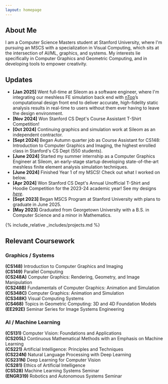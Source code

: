 ```yaml
---
layout: homepage
---
```


## About Me

I am a Computer Science Masters student at Stanford University, where I'm pursuing an MSCS with a specialization in Visual Computing, which sits at the intersection of AI/ML, graphics, and systems. My interests lie specifically in Computer Graphics and Geometric Computing, and in developing tools to empower creativity.

## Updates

- **[Jan 2025]** Went full-time at Sileom as a software engineer, where I'm integrating our meshless FE simulation back end with [nTop](https://www.ntop.com)’s computational design front end to deliver accurate, high-fidelity static analysis results in real-time to users without them ever having to leave the design environment.
- **[Nov 2024]** Won Stanford CS Dept's Course Assistant T-Shirt Competition!
- **[Oct 2024]** Continuing graphics and simulation work at Sileom as an independent contractor.
- **[Sept 2024]** Began Autumn quarter job as Course Assistant for CS148: Introduction to Computer Graphics and Imaging, the highest enrolled class in Stanford's CS Dept (550 students).
- **[June 2024]** Started my summer internship as a Computer Graphics Engineer at Sileom, an early-stage startup developing state-of-the-art meshless finite element analysis simulation techniques.
- **[June 2024]** Finished Year 1 of my MSCS! Check out what I worked on below.
- **[Apr 2024]** Won Stanford CS Dept's Annual Unofficial T-Shirt and Hoodie Competition for the 2023-24 academic year! See my designs [_here_](https://movementink.bigcartel.com/product/stanford-black-shirt).
- **[Sept 2023]** Began MSCS Program at Stanford University with plans to graduate in June 2025.
- **[May 2023]** Graduated from Georgetown University with a B.S. in Computer Science and a minor in Mathematics.

{% include_relative _includes/projects.md %}

## Relevant Coursework

### Graphics / Systems

**(CS148)** Introduction to Computer Graphics and Imaging  
**(CS149)** Parallel Computing  
**(CS248A)** Computer Graphics: Rendering, Geometry, and Image Manipulation  
**(CS248B)** Fundamentals of Computer Graphics: Animation and Simulation  
**(CS348C)** Computer Graphics: Animation and Simulation  
**(CS348K)** Visual Computing Systems  
**(CS468)** Topics in Geometric Computing: 3D and 4D Foundation Models  
**(EE292E)** Seminar Series for Image Systems Engineering  

### AI / Machine Learning

**(CS131)** Computer Vision: Foundations and Applications  
**(CS205L)** Continuous Mathematical Methods with an Emphasis on Machine Learning  
**(CS221)** Artificial Intelligence: Principles and Techniques  
**(CS224N)** Natural Language Processing with Deep Learning  
**(CS231N)** Deep Learning for Computer Vision  
**(CS281)** Ethics of Artificial Intelligence  
**(CS528)** Machine Learning Systems Seminar  
**(ENGR319)** Robotics and Autonomous Systems Seminar
